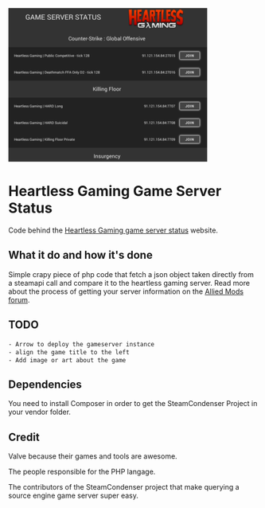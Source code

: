 ![revolunet logo](repo_image.png "Game server status preview image")

# Heartless Gaming Game Server Status
Code behind the [Heartless Gaming game server status](https://www.heartlessgaming.com/game-server-status/) website.

## What it do and how it's done
Simple crapy piece of php code that fetch a json object taken directly from a steamapi call and compare it to the heartless gaming server. Read more about the process of getting your server information on the [Allied Mods forum](https://forums.alliedmods.net/showthread.php?t=192367).

## TODO
	- Arrow to deploy the gameserver instance
	- align the game title to the left
	- Add image or art about the game

## Dependencies
You need to install Composer in order to get the SteamCondenser Project in your vendor folder.

## Credit
Valve because their games and tools are awesome.

The people responsible for the PHP langage.

The contributors of the SteamCondenser project that make querying a source engine game server super easy.
